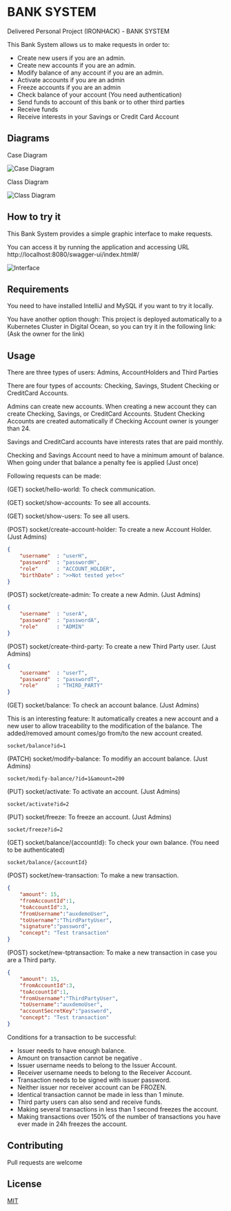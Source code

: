 # BANK SYSTEM

Delivered Personal Project (IRONHACK) - BANK SYSTEM

This Bank System allows us to make requests in order to:

- Create new users if you are an admin.
- Create new accounts if you are an admin.
- Modify balance of any account if you are an admin.
- Activate accounts if you are an admin
- Freeze accounts if you are an admin
- Check balance of your account (You need authentication)
- Send funds to account of this bank or to other third parties
- Receive funds
- Receive interests in your Savings or Credit Card Account

## Diagrams

Case Diagram

![Case Diagram](case-diagram.jpg "Case diagram")

Class Diagram

![Class Diagram](class-diagram.jpg "Class diagram")

## How to try it

This Bank System provides a simple graphic interface to make requests.

You can access it by running the application and accessing URL http://localhost:8080/swagger-ui/index.html#/

![Interface](example.jpg "Interface")

## Requirements

You need to have installed IntelliJ and MySQL if you want to try it locally.

You have another option though: This project is deployed automatically to a Kubernetes Cluster in Digital Ocean, so you can try it in the following link: (Ask the owner for the link)

## Usage

There are three types of users:
Admins, AccountHolders and Third Parties

There are four types of accounts: Checking, Savings, Student Checking or CreditCard Accounts.

Admins can create new accounts. When creating a new account they can create Checking, Savings, or CreditCard Accounts.
Student Checking Accounts are created automatically if Checking Account owner is younger than 24.

Savings and CreditCard accounts have interests rates that are paid monthly.

Checking and Savings Account need to have a minimum amount of balance. When going under that balance a penalty fee is applied (Just once)

Following requests can be made:

(GET)   socket/hello-world: To check communication.

(GET)   socket/show-accounts: To see all accounts.

(GET)   socket/show-users: To see all users.

(POST)  socket/create-account-holder: To create a new Account Holder. (Just Admins)
```json
{
	"username"  : "userH",
	"password"  : "passwordH",
	"role"      : "ACCOUNT_HOLDER",
	"birthDate" : ">>Not tested yet<<"
}
```

(POST)  socket/create-admin: To create a new Admin. (Just Admins)
```json
{
	"username"  : "userA",
	"password"  : "passwordA",
	"role"      : "ADMIN"
}
```

(POST)  socket/create-third-party: To create a new Third Party user. (Just Admins)
```json
{
	"username"  : "userT",
	"password"  : "passwordT",
	"role"      : "THIRD_PARTY"
}
```

(GET)   socket/balance: To check an account balance. (Just Admins)

This is an interesting feature: It automatically creates a new account and a new user to allow traceability to the modification of the balance.
The added/removed amount comes/go from/to the new account created.
	
	socket/balance?id=1

(PATCH) socket/modify-balance: To modifiy an account balance. (Just Admins)
	
	socket/modify-balance/?id=1&amount=200

(PUT) socket/activate: To activate an account. (Just Admins)

	socket/activate?id=2

(PUT) socket/freeze: To freeze an account. (Just Admins)

	socket/freeze?id=2

(GET)   socket/balance/{accountId}: To check your own balance. (You need to be authenticated)
	
	socket/balance/{accountId}

(POST)  socket/new-transaction: To make a new transaction.

```json
{
	"amount": 15,
	"fromAccountId":1,
	"toAccountId":3,
	"fromUsername":"auxdemoUser",
	"toUsername":"ThirdPartyUser",
	"signature":"password",
	"concept": "Test transaction"
}
```

(POST)  socket/new-tptransaction: To make a new transaction in case you are a Third party.
```json
{
	"amount": 15,
	"fromAccountId":3,
	"toAccountId":1,
	"fromUsername":"ThirdPartyUser",
	"toUsername":"auxdemoUser",
	"accountSecretKey":"password",
	"concept": "Test transaction"
}
```

Conditions for a transaction to be successful:
- Issuer needs to have enough balance.
- Amount on transaction cannot be negative .
- Issuer username needs to belong to the Issuer Account.
- Receiver username needs to belong to the Receiver Account.
- Transaction needs to be signed with issuer password.
- Neither issuer nor receiver account can be FROZEN.
- Identical transaction cannot be made in less than 1 minute.
- Third party users can also send and receive funds.
- Making several transactions in less than 1 second freezes the account.
- Making transactions over 150% of the number of transactions you have ever made in 24h freezes the account.

## Contributing

Pull requests are welcome

## License

[MIT](LICENSE.txt)
